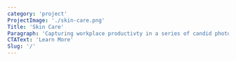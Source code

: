```yaml
---
category: 'project'
ProjectImage: './skin-care.png'
Title: 'Skin Care'
Paragraph: 'Capturing workplace productivty in a series of candid photoshoots.'
CTAText: 'Learn More'
Slug: '/'
---
```

